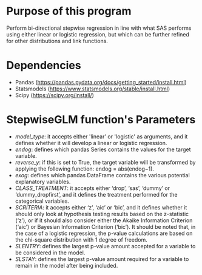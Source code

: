 # Purpose of this program
Perform bi-directional stepwise regression in line with what SAS performs using either linear or logistic regression, but which can be further refined for other distributions and link functions.

# Dependencies
- Pandas (https://pandas.pydata.org/docs/getting_started/install.html)
- Statsmodels (https://www.statsmodels.org/stable/install.html)
- Scipy (https://scipy.org/install/)

# StepwiseGLM function's Parameters
- _model_type_: it accepts either 'linear' or 'logistic' as arguments, and it defines whether it will develop a linear or logistic regression.
- _endog_: defines which pandas Series contains the values for the target variable.
- _reverse_y_: if this is set to True, the target variable will be transformed by applying the following function: endog = abs(endog−1).
- _exog_: defines which pandas DataFrame contains the various potential explanatory variables.
- _CLASS_TREATMENT_: it accepts either ‘drop’, ‘sas’, ‘dummy’ or ‘dummy_dropfirst’, and it defines the treatment performed for the categorical variables.
- _SCRITERIA_: it accepts either ‘z’, ‘aic’ or ‘bic’, and it defines whether it should only look at hypothesis testing results based on the z-statistic (‘z’), or if it should also consider either the Akaike Information Criterion (‘aic’) or Bayesian Information Criterion (‘bic’). It should be noted that, in the case of a logistic regression, the p-value calculations are based on the chi-square distribution with 1 degree of freedom.
- _SLENTRY_: defines the largest p-value amount accepted for a variable to be considered in the model.
- _SLSTAY_: defines the largest p-value amount required for a variable to remain in the model after being included.
